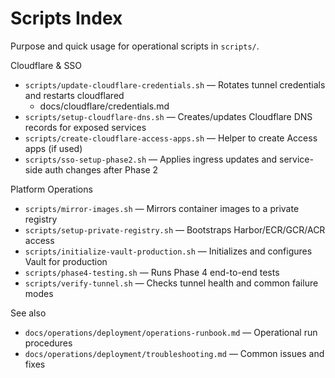 # Scripts Index

Purpose and quick usage for operational scripts in `scripts/`.

Cloudflare & SSO
- `scripts/update-cloudflare-credentials.sh` — Rotates tunnel credentials and restarts cloudflared
  - docs/cloudflare/credentials.md
- `scripts/setup-cloudflare-dns.sh` — Creates/updates Cloudflare DNS records for exposed services
- `scripts/create-cloudflare-access-apps.sh` — Helper to create Access apps (if used)
- `scripts/sso-setup-phase2.sh` — Applies ingress updates and service-side auth changes after Phase 2

Platform Operations
- `scripts/mirror-images.sh` — Mirrors container images to a private registry
- `scripts/setup-private-registry.sh` — Bootstraps Harbor/ECR/GCR/ACR access
- `scripts/initialize-vault-production.sh` — Initializes and configures Vault for production
- `scripts/phase4-testing.sh` — Runs Phase 4 end-to-end tests
- `scripts/verify-tunnel.sh` — Checks tunnel health and common failure modes

See also
- `docs/operations/deployment/operations-runbook.md` — Operational run procedures
- `docs/operations/deployment/troubleshooting.md` — Common issues and fixes
